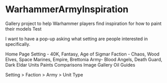 # WarhammerArmyInspiration
Gallery project to help Warhammer players find inspiration for how to paint their models
Test

I want to have a pop-up asking what setting are people interested in specifically. 

Home Page
Setting - 40K, Fantasy, Age of Sigmar
Faction - Chaos, Wood Elves, Space Marines, Empire, Brettonia
Army- Blood Angels, Death Guard, Dark Eldar
Units
Paints
Comparisons
Image Gallery
Oil Guides

Setting > Faction > Army > Unit Type

